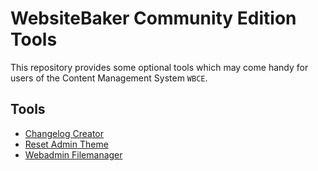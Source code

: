 # WebsiteBaker Community Edition Tools
This repository provides some optional tools which may come handy for users of the Content Management System `WBCE`.

## Tools
  - [Changelog Creator](changelog_creator/README.md)
  - [Reset Admin Theme](reset_admin_theme/README.md)
  - [Webadmin Filemanager](webadmin_filemanager/README.md)